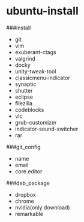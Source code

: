 # ubuntu-install

###install
- git
- vim
- exuberant-ctags
- valgrind
- docky
- unity-tweak-tool
- classicmenu-indicator
- synaptic
- shutter
- eclipse
- filezilla
- codeblocks
- vlc
- grub-customizer
- indicator-sound-switcher
- rar
	
###git_config
- name
- email
- core.editor

###deb_package
- dropbox
- chrome
- nvidia(only download)
- remarkable